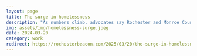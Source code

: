 ```yaml
---
layout: page
title: The surge in homelessness
description: "As numbers climb, advocates say Rochester and Monroe County aren’t doing enough."
img: assets/img/homelessness-surge.jpeg
date: 2024-03-20
category: work
redirect: https://rochesterbeacon.com/2025/03/20/the-surge-in-homelessness/
---
```

